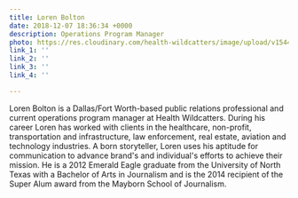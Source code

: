 ```yaml
---
title: Loren Bolton
date: 2018-12-07 18:36:34 +0000
description: Operations Program Manager
photo: https://res.cloudinary.com/health-wildcatters/image/upload/v1544207808/Loren.jpg
link_1: ''
link_2: ''
link_3: ''
link_4: ''

---
```

Loren Bolton is a Dallas/Fort Worth-based public relations professional and current operations program manager at Health Wildcatters. During his career Loren has worked with clients in the healthcare, non-profit, transportation and infrastructure, law enforcement, real estate, aviation and technology industries. A born storyteller, Loren uses his aptitude for communication to advance brand's and individual's efforts to achieve their mission. He is a 2012 Emerald Eagle graduate from the University of North Texas with a Bachelor of Arts in Journalism and is the 2014 recipient of the Super Alum award from the Mayborn School of Journalism.